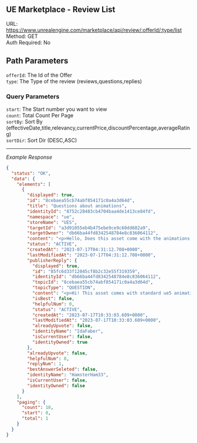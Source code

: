 ## UE Marketplace - Review List

URL: https://www.unrealengine.com/marketplace/api/review/:offerId/:type/list \
Method: GET \
Auth Required: No

## Path Parameters

`offerId`: The Id of the Offer <br/>
`type`: The Type of the review (reviews,questions,replies)

### Query Parameters

`start`: The Start number you want to view <br/>
`count`: Total Count Per Page <br/>
`sortBy`: Sort By (effectiveDate,title,relevancy,currentPrice,discountPercentage,averageRating) <br/>
`sortDir`: Sort Dir (DESC,ASC)

---

_Example Response_

```json
{
  "status": "OK",
  "data": {
    "elements": [
      {
        "displayed": true,
        "id": "8cebaea55cb74abf854171c0a4a3d64d",
        "title": "Questions about animations",
        "identityId": "8752c28483cb4704baa4de1413ce84fd",
        "namespace": "ue",
        "storeName": "UES",
        "targetId": "a3d91055eb4b475ebe9ce9c60dd682a9",
        "targetOwner": "db66ba44fd8342548784e8c836064112",
        "content": "<p>Hello, Does this asset come with the animations seen in the youtube video?</p><p>Do you have those animations for the Unity version?</p><p>Thank you :)</p>",
        "status": "ACTIVE",
        "createdAt": "2023-07-17T04:31:12.708+0000",
        "lastModifiedAt": "2023-07-17T04:31:12.708+0000",
        "publisherReply": {
          "displayed": true,
          "id": "85fc6d33f12045cf8b2c32e55f319359",
          "identityId": "db66ba44fd8342548784e8c836064112",
          "topicId": "8cebaea55cb74abf854171c0a4a3d64d",
          "topicType": "QUESTION",
          "content": "<p>Hi! This asset comes with standard ue5 animations. </p><p>Unity project does not contain these animations because they are owned by Unreal Engine. This character has humanoid rig and you can use any animations from the store. However, I cannot help you with Unreal to Unity animations migration because I’ve never done it before. In theory, you can apply animations in Unreal engine and then export it as fbx. You can import this file to Unity. But again, I’ve never done it before so it’s just an assumption of what can be done.</p>",
          "isBest": false,
          "helpfulNum": 0,
          "status": "ACTIVE",
          "createdAt": "2023-07-17T10:33:03.609+0000",
          "lastModifiedAt": "2023-07-17T10:33:03.609+0000",
          "alreadyUpvote": false,
          "identityName": "IdaFaber",
          "isCurrentUser": false,
          "identityOwned": true
        },
        "alreadyUpvote": false,
        "helpfulNum": 0,
        "replyNum": 1,
        "bestAnswerSeleted": false,
        "identityName": "HamsterHam33",
        "isCurrentUser": false,
        "identityOwned": false
      }
    ],
    "paging": {
      "count": 10,
      "start": 0,
      "total": 1
    }
  }
}
```
